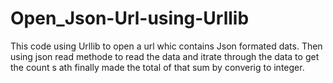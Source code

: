 # Open_Json-Url-using-Urllib
This code using Urllib to open a url whic contains Json formated dats. Then using json read methode to read the data and itrate through the data to get the count s ath finally made 
the total of that sum by converig to integer.
